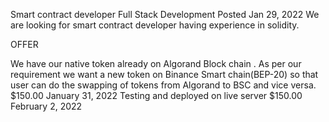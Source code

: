 Smart contract developer
Full Stack Development Posted Jan 29, 2022
We are looking for smart contract developer having experience in solidity.

OFFER

We have our native token already on Algorand Block chain . As per our requirement we want a new token on Binance Smart chain(BEP-20) so that user can do the swapping of tokens from Algorand to BSC and vice versa.  
$150.00	January 31, 2022
Testing and deployed on live server	$150.00	February 2, 2022
